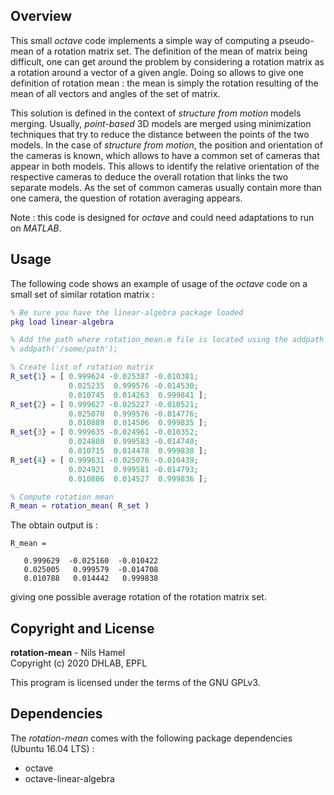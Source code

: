 ## Overview

This small _octave_ code implements a simple way of computing a pseudo-mean of a rotation matrix set. The definition of the mean of matrix being difficult, one can get around the problem by considering a rotation matrix as a rotation around a vector of a given angle. Doing so allows to give one definition of rotation mean : the mean is simply the rotation resulting of the mean of all vectors and angles of the set of matrix.

This solution is defined in the context of _structure from motion_ models merging. Usually, _point-based_ 3D models are merged using minimization techniques that try to reduce the distance between the points of the two models. In the case of _structure from motion_, the position and orientation of the cameras is known, which allows to have a common set of cameras that appear in both models. This allows to identify the relative orientation of the respective cameras to deduce the overall rotation that links the two separate models. As the set of common cameras usually contain more than one camera, the question of rotation averaging appears.

Note : this code is designed for _octave_ and could need adaptations to run on _MATLAB_.

## Usage

The following code shows an example of usage of the _octave_ code on a small set of similar rotation matrix :

```Matlab
% Be sure you have the linear-algebra package loaded
pkg load linear-algebra

% Add the path where rotation_mean.m file is located using the addpath function
% addpath('/some/path');

% Create list of rotation matrix
R_set{1} = [ 0.999624 -0.025387 -0.010381;
             0.025235  0.999576 -0.014530;
             0.010745  0.014263  0.999841 ];
R_set{2} = [ 0.999627 -0.025227 -0.010521;
             0.025070  0.999576 -0.014776;
             0.010889  0.014506  0.999835 ];
R_set{3} = [ 0.999635 -0.024961 -0.010352;
             0.024808  0.999583 -0.014740;
             0.010715  0.014478  0.999838 ];
R_set{4} = [ 0.999631 -0.025076 -0.010439;
             0.024921  0.999581 -0.014793;
             0.010806  0.014527  0.999836 ];

% Compute rotation mean
R_mean = rotation_mean( R_set )
```

The obtain output is :

```
R_mean =

   0.999629  -0.025160  -0.010422
   0.025005   0.999579  -0.014708
   0.010788   0.014442   0.999838
```

giving one possible average rotation of the rotation matrix set.

## Copyright and License

**rotation-mean** - Nils Hamel <br >
Copyright (c) 2020 DHLAB, EPFL

This program is licensed under the terms of the GNU GPLv3.

## Dependencies

The _rotation-mean_ comes with the following package dependencies (Ubuntu 16.04 LTS) :

* octave
* octave-linear-algebra
